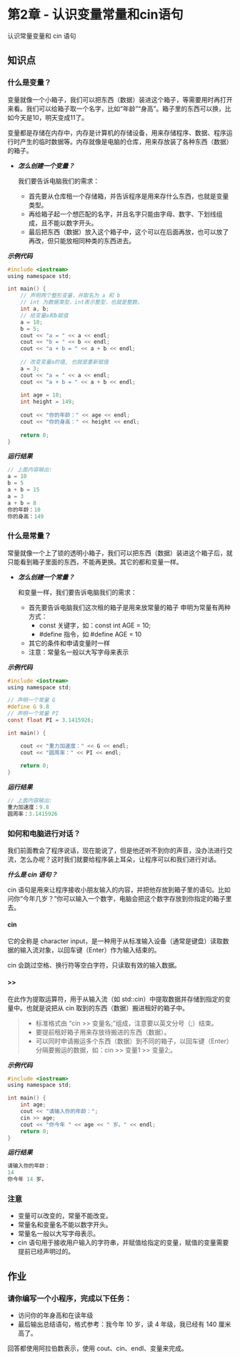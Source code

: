 # 第2章 - 认识变量常量和cin语句

认识常量变量和 cin 语句

## 知识点

### 什么是变量？

变量就像一个小箱子，我们可以把东西（数据）装进这个箱子，等需要用时再打开来看。我们可以给箱子取一个名字，比如“年龄”“身高”。箱子里的东西可以换，比如今天是10，明天变成11了。

变量都是存储在内存中，内存是计算机的存储设备，用来存储程序、数据、程序运行时产生的临时数据等。内存就像是电脑的仓库，用来存放装了各种东西（数据）的箱子。

- ***怎么创建一个变量？***

    我们要告诉电脑我们的需求：

    - 首先要从仓库租一个存储箱，并告诉程序是用来存什么东西，也就是变量类型。
    - 再给箱子起一个想匹配的名字，并且名字只能由字母、数字、下划线组成，且不能以数字开头。
    - 最后把东西（数据）放入这个箱子中，这个可以在后面再放，也可以放了再改，但只能放相同种类的东西进去。

***示例代码***

```c
#include <iostream>
using namespace std;

int main() {
    // 声明两个整形变量，并取名为 a 和 b
    // int 为数据类型，int表示整型，也就是整数。
    int a, b;
    // 给变量a和b赋值
    a = 10;
    b = 5;
    cout << "a = " << a << endl;
    cout << "b = " << b << endl;
    cout << "a + b = " << a + b << endl;
    
    // 改变变量a的值, 也就是重新赋值
    a = 3;
    cout << "a = " << a << endl;
    cout << "a + b = " << a + b << endl;
    
    int age = 10;
    int height = 149;
    
    cout << "你的年龄：" << age << endl;
    cout << "你的身高：" << height << endl;    
    
    return 0;
}
```

***运行结果***

```c++
// 上面内容输出:
a = 10
b = 5
a + b = 15
a = 3
a + b = 8
你的年龄：10
你的身高：149
```

### 什么是常量？

常量就像一个上了锁的透明小箱子，我们可以把东西（数据）装进这个箱子后，就只能看到箱子里面的东西，不能再更换。其它的都和变量一样。

- ***怎么创建一个常量？***

  和变量一样，我们要告诉电脑我们的需求：
    - 首先要告诉电脑我们这次租的箱子是用来放常量的箱子
      申明为常量有两种方式：
        - const 关键字，如：const int AGE = 10;
        - #define 指令，如 #define AGE = 10
    - 其它的条件和申请变量时一样
    - 注意：常量名一般以大写字母来表示

***示例代码***

```c
#include <iostream>
using namespace std;

// 声明一个常量 G
#define G 9.8
// 声明一个常量 PI
const float PI = 3.1415926;

int main() {

    cout << "重力加速度：" << G << endl;
    cout << "圆周率：" << PI << endl;
        
    return 0;
}
```

***运行结果***

```c++
// 上面内容输出:
重力加速度：9.8
圆周率：3.1415926

```

### 如何和电脑进行对话？

我们前面教会了程序说话，现在能说了，但是他还听不到你的声音，没办法进行交流，怎么办呢？这时我们就要给程序装上耳朵，让程序可以和我们进行对话。

***什么是 cin 语句？***

cin 语句是用来让程序接收小朋友输入的内容，并把他存放到箱子里的语句。比如问你“今年几岁？”你可以输入一个数字，电脑会把这个数字存放到你指定的箱子里去。

#### cin

它的全称是 character input，是一种用于从标准输入设备（通常是键盘）读取数据的输入流对象，以回车键（Enter）作为输入结束的。

cin 会跳过空格、换行符等空白字符，只读取有效的输入数据。

#### >>

在此作为提取运算符，用于从输入流（如 std::cin）中提取数据并存储到指定的变量中。也就是说把从 cin 取到的东西（数据）搬进租好的箱子中。

> - 标准格式由 “cin >> 变量名;”组成，注意要以英文分号（;）结束。
> - 要提前租好箱子用来存放待搬进的东西（数据）。
> - 可以同时申请搬运多个东西（数据）到不同的箱子，以回车键（Enter）分隔要搬运的数据，如：cin >> 变量1 >> 变量2;。

***示例代码***

```c
#include <iostream>
using namespace std;

int main() {
    int age;
    cout << "请输入你的年龄：";
    cin >> age;
    cout << "你今年 " << age << " 岁。" << endl;
    return 0;
}
```

***运行结果***

```c++
请输入你的年龄：
14
你今年 14 岁。
```

### 注意

- 变量可以改变的，常量不能改变。
- 常量名和变量名不能以数字开头。
- 常量名一般以大写字母表示。
- cin 语句用于接收用户输入的字符串，并赋值给指定的变量，赋值的变量需要提前已经声明过的。


## 作业

### 请你编写一个小程序，完成以下任务：
- 访问你的年身高和在读年级
- 最后输出总结语句，格式参考：我今年 10 岁，读 4 年级，我已经有 140 厘米高了。

回答都使用阿拉伯数表示，使用 cout、cin、endl、变量来完成。
